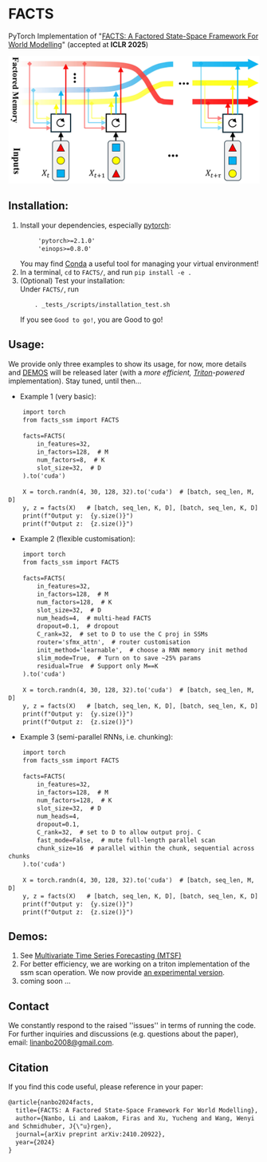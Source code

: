 # FACTS
PyTorch Implementation of "[FACTS: A Factored State-Space Framework For World Modelling](https://arxiv.org/abs/2410.20922)" (accepted at **ICLR 2025**)

![](assets/FACTS.jpg?raw=true)

## Installation:
1. Install your dependencies, especially [pytorch](https://pytorch.org/):
   ```
        'pytorch>=2.1.0'
        'einops>=0.8.0'
   ```
    You may find [Conda](https://docs.conda.io/projects/conda/en/stable/user-guide/getting-started.html) a useful tool for managing your virtual environment!
2. In a terminal, ```cd``` to ```FACTS/```, and run ```pip install -e .```
3. (Optional) Test your installation:\
    Under ```FACTS/```, run
    ```
        . _tests_/scripts/installation_test.sh
    ```
    If you see `Good to go!`, you are Good to go!


## Usage:
We provide only three examples to show its usage, for now, more details and [DEMOS](#demos) will be released later (with a *more efficient, [Triton](https://openai.com/index/triton/)-powered* implementation). Stay tuned, until then... 
* Example 1 (very basic):
```
    import torch
    from facts_ssm import FACTS

    facts=FACTS(
        in_features=32,
        in_factors=128,  # M
        num_factors=8,  # K
        slot_size=32,  # D
    ).to('cuda')

    X = torch.randn(4, 30, 128, 32).to('cuda')  # [batch, seq_len, M, D]
    y, z = facts(X)   # [batch, seq_len, K, D], [batch, seq_len, K, D]
    print(f"Output y:  {y.size()}")
    print(f"Output z:  {z.size()}")
```  

* Example 2 (flexible customisation):
```
    import torch
    from facts_ssm import FACTS

    facts=FACTS(
        in_features=32,
        in_factors=128,  # M
        num_factors=128,  # K
        slot_size=32,  # D
        num_heads=4,  # multi-head FACTS
        dropout=0.1,  # dropout
        C_rank=32,  # set to D to use the C proj in SSMs
        router='sfmx_attn',  # router customisation  
        init_method='learnable',  # choose a RNN memory init method
        slim_mode=True,  # Turn on to save ~25% params
        residual=True  # Support only M==K
    ).to('cuda')

    X = torch.randn(4, 30, 128, 32).to('cuda')  # [batch, seq_len, M, D]
    y, z = facts(X)   # [batch, seq_len, K, D], [batch, seq_len, K, D]
    print(f"Output y:  {y.size()}")
    print(f"Output z:  {z.size()}")
```


* Example 3 (semi-parallel RNNs, i.e. chunking):
```
    import torch
    from facts_ssm import FACTS

    facts=FACTS(
        in_features=32,
        in_factors=128,  # M
        num_factors=128,  # K
        slot_size=32,  # D
        num_heads=4,  
        dropout=0.1,  
        C_rank=32,  # set to D to allow output proj. C
        fast_mode=False,  # mute full-length parallel scan
        chunk_size=16  # parallel within the chunk, sequential across chunks
    ).to('cuda')

    X = torch.randn(4, 30, 128, 32).to('cuda')  # [batch, seq_len, M, D]
    y, z = facts(X)   # [batch, seq_len, K, D], [batch, seq_len, K, D]
    print(f"Output y:  {y.size()}")
    print(f"Output z:  {z.size()}")
```

## Demos:
1. See [Multivariate Time Series Forecasting (MTSF)](./facts_ssm/demos/time_series/readme.md)
2. For better efficiency, we are working on a triton implementation of the ssm scan operation. We now provide [an experimental version](./facts_ssm/ssm_scan_triton_ops.py).
3. coming soon ...


## Contact
We constantly respond to the raised ''issues'' in terms of running the code. For further inquiries and discussions (e.g. questions about the paper), email: linanbo2008@gmail.com.


## Citation
If you find this code useful, please reference in your paper:
```
@article{nanbo2024facts,
  title={FACTS: A Factored State-Space Framework For World Modelling},
  author={Nanbo, Li and Laakom, Firas and Xu, Yucheng and Wang, Wenyi and Schmidhuber, J{\"u}rgen},
  journal={arXiv preprint arXiv:2410.20922},
  year={2024}
}
```
